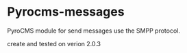 Pyrocms-messages
================

PyroCMS module for send messages use the SMPP protocol.

create and tested on verion 2.0.3
